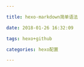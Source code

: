 ```yaml
---

title: hexo-markdown简单语法

date: 2018-01-26 16:32:09

tags: hexo+github

categories: hexo配置

---
```

